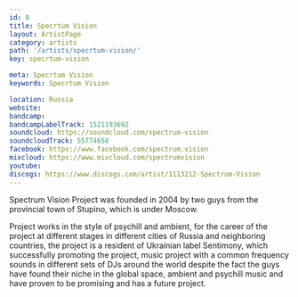 ```yaml
---
id: 8
title: Specrtum Vision
layout: ArtistPage
category: artists
path: '/artists/specrtum-vision/'
key: specrtum-vision

meta: Specrtum Vision
keywords: Specrtum Vision

location: Russia
website: 
bandcamp: 
bandcampLabelTrack: 1521193692
soundcloud: https://soundcloud.com/spectrum-vision
soundcloudTrack: 55774658
facebook: https://www.facebook.com/spectrum.vision
mixcloud: https://www.mixcloud.com/spectrumvision
youtube: 
discogs: https://www.discogs.com/artist/1113212-Spectrum-Vision
---
```


Spectrum Vision Project was founded in 2004 by two guys from the provincial town of Stupino, which is under Moscow.

Project works in the style of psychill and ambient, for the career of the project at different stages in different cities of Russia and neighboring countries, the project is a resident of Ukrainian label Sentimony, which successfully promoting the project, music project with a common frequency sounds in different sets of DJs around the world despite the fact the guys have found their niche in the global space, ambient and psychill music and have proven to be promising and has a future project.
